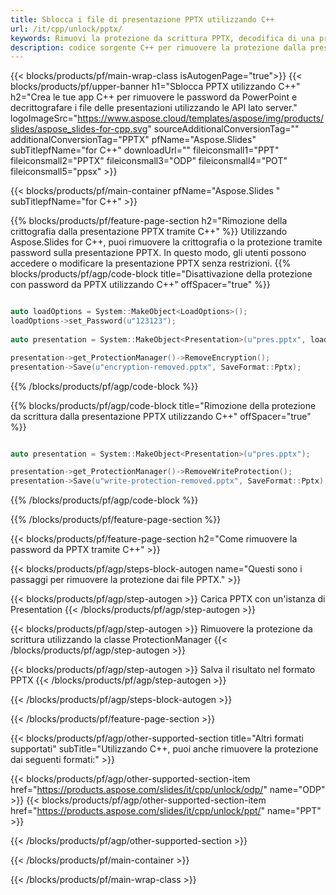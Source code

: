 ```yaml
---
title: Sblocca i file di presentazione PPTX utilizzando C++
url: /it/cpp/unlock/pptx/
keywords: Rimuovi la protezione da scrittura PPTX, decodifica di una presentazione PPTX, sblocca presentazione PPTX, rimuovi protezione PPTX
description: codice sorgente C++ per rimuovere la protezione dalla presentazione PPTX.
---
```


{{< blocks/products/pf/main-wrap-class isAutogenPage="true">}}
{{< blocks/products/pf/upper-banner h1="Sblocca PPTX utilizzando C++" h2="Crea le tue app C++ per rimuovere le password da PowerPoint e decrittografare i file delle presentazioni utilizzando le API lato server." logoImageSrc="https://www.aspose.cloud/templates/aspose/img/products/slides/aspose_slides-for-cpp.svg" sourceAdditionalConversionTag="" additionalConversionTag="PPTX" pfName="Aspose.Slides" subTitlepfName="for C++" downloadUrl="" fileiconsmall1="PPT" fileiconsmall2="PPTX" fileiconsmall3="ODP" fileiconsmall4="POT" fileiconsmall5="ppsx" >}}

{{< blocks/products/pf/main-container pfName="Aspose.Slides " subTitlepfName="for C++" >}}

{{% blocks/products/pf/feature-page-section  h2="Rimozione della crittografia dalla presentazione PPTX tramite C++" %}}
Utilizzando Aspose.Slides for C++, puoi rimuovere la crittografia o la protezione tramite password sulla presentazione PPTX. In questo modo, gli utenti possono accedere o modificare la presentazione PPTX senza restrizioni.
{{% blocks/products/pf/agp/code-block title="Disattivazione della protezione con password da PPTX utilizzando C++" offSpacer="true" %}}

```cpp

auto loadOptions = System::MakeObject<LoadOptions>();
loadOptions->set_Password(u"123123");
    
auto presentation = System::MakeObject<Presentation>(u"pres.pptx", loadOptions);

presentation->get_ProtectionManager()->RemoveEncryption();
presentation->Save(u"encryption-removed.pptx", SaveFormat::Pptx);
```

{{% /blocks/products/pf/agp/code-block %}}

{{% blocks/products/pf/agp/code-block title="Rimozione della protezione da scrittura dalla presentazione PPTX utilizzando C++" offSpacer="true" %}}

```cpp

auto presentation = System::MakeObject<Presentation>(u"pres.pptx");

presentation->get_ProtectionManager()->RemoveWriteProtection();
presentation->Save(u"write-protection-removed.pptx", SaveFormat::Pptx);
```

{{% /blocks/products/pf/agp/code-block %}}

{{% /blocks/products/pf/feature-page-section %}}

{{< blocks/products/pf/feature-page-section  h2="Come rimuovere la password da PPTX tramite C++" >}}

{{< blocks/products/pf/agp/steps-block-autogen name="Questi sono i passaggi per rimuovere la protezione dai file PPTX." >}}

{{< blocks/products/pf/agp/step-autogen >}}
Carica PPTX con un'istanza di Presentation
{{< /blocks/products/pf/agp/step-autogen >}}

{{< blocks/products/pf/agp/step-autogen >}}
Rimuovere la protezione da scrittura utilizzando la classe ProtectionManager
{{< /blocks/products/pf/agp/step-autogen >}}

{{< blocks/products/pf/agp/step-autogen >}}
Salva il risultato nel formato PPTX
{{< /blocks/products/pf/agp/step-autogen >}}

{{< /blocks/products/pf/agp/steps-block-autogen >}}

{{< /blocks/products/pf/feature-page-section >}}

{{< blocks/products/pf/agp/other-supported-section title="Altri formati supportati" subTitle="Utilizzando C++, puoi anche rimuovere la protezione dai seguenti formati:" >}}

{{< blocks/products/pf/agp/other-supported-section-item href="https://products.aspose.com/slides/it/cpp/unlock/odp/" name="ODP" >}}
{{< blocks/products/pf/agp/other-supported-section-item href="https://products.aspose.com/slides/it/cpp/unlock/ppt/" name="PPT" >}}


{{< /blocks/products/pf/agp/other-supported-section >}}

{{< /blocks/products/pf/main-container >}}
    
{{< /blocks/products/pf/main-wrap-class >}}